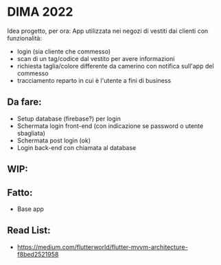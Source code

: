 # DIMA 2022 
Idea progetto, per ora:
App utilizzata nei negozi di vestiti dai clienti con funzionalità: 
- login (sia cliente che commesso)
- scan di un tag/codice dal vestito per avere informazioni
- richiesta taglia/colore differente da camerino con notifica sull'app del commesso
- tracciamento reparto in cui è l'utente a fini di business

## Da fare:
- Setup database (firebase?) per login
- Schermata login front-end (con indicazione se password o utente sbagliata)
- Schermata post login (ok)
- Login back-end con chiamata al database

## WIP:

## Fatto:
- Base app

## Read List:
-   https://medium.com/flutterworld/flutter-mvvm-architecture-f8bed2521958
